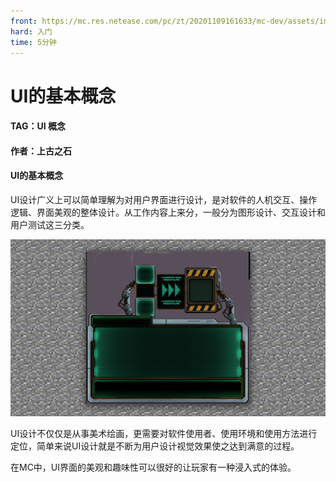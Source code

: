 ```yaml
---
front: https://mc.res.netease.com/pc/zt/20201109161633/mc-dev/assets/img/1_1.50a37da0.png
hard: 入门
time: 5分钟
---
```


# UI的基本概念



#### TAG：UI 概念

#### 作者：上古之石



#### UI的基本概念

UI设计广义上可以简单理解为对用户界面进行设计，是对软件的人机交互、操作逻辑、界面美观的整体设计。从工作内容上来分，一般分为图形设计、交互设计和用户测试这三分类。

![]()![1_1](./images/1_1.png)



UI设计不仅仅是从事美术绘画，更需要对软件使用者、使用环境和使用方法进行定位，简单来说UI设计就是不断为用户设计视觉效果使之达到满意的过程。

在MC中，UI界面的美观和趣味性可以很好的让玩家有一种浸入式的体验。

